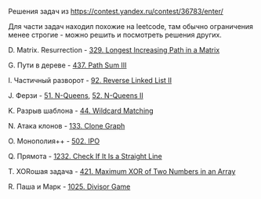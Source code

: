 Решения задач из https://contest.yandex.ru/contest/36783/enter/

Для части задач находил похожие на leetcode, там обычно ограничения менее строгие - можно решить и посмотреть решения других.

D. Matrix. Resurrection - [329. Longest Increasing Path in a Matrix](https://leetcode.com/problems/longest-increasing-path-in-a-matrix/)

G. Пути в дереве - [437. Path Sum III](https://leetcode.com/problems/path-sum-iii/)

I. Частичный разворот - [92. Reverse Linked List II](https://leetcode.com/problems/reverse-linked-list-ii/)

J. Ферзи - [51. N-Queens](https://leetcode.com/problems/n-queens/), [52. N-Queens II](https://leetcode.com/problems/n-queens-ii/)

K. Разрыв шаблона - [44. Wildcard Matching](https://leetcode.com/problems/wildcard-matching/)

N. Атака клонов - [133. Clone Graph](https://leetcode.com/problems/clone-graph/)

O. Монополия++ - [502. IPO](https://leetcode.com/problems/ipo/)

Q. Прямота - [1232. Check If It Is a Straight Line](https://leetcode.com/problems/check-if-it-is-a-straight-line/)

T. XORошая задача - [421. Maximum XOR of Two Numbers in an Array](https://leetcode.com/problems/maximum-xor-of-two-numbers-in-an-array/)

R. Паша и Марк - [1025. Divisor Game](https://leetcode.com/problems/divisor-game/)